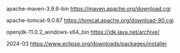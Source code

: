 apache-maven-3.9.6-bin
https://maven.apache.org/download.cgi

apache-tomcat-9.0.87
https://tomcat.apache.org/download-90.cgi

openjdk-11.0.2_windows-x64_bin
https://jdk.java.net/archive/

2024-03 
https://www.eclipse.org/downloads/packages/installer
